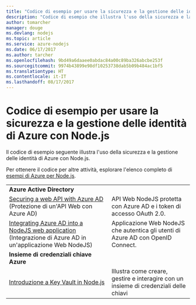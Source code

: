 ```yaml
---
title: "Codice di esempio per usare la sicurezza e la gestione delle identità di Azure con Node.js"
description: "Codice di esempio che illustra l'uso della sicurezza e la gestione delle identità di Azure con Node.js."
author: tomarcher
manager: douge
ms.devlang: nodejs
ms.topic: article
ms.service: azure-nodejs
ms.date: 06/17/2017
ms.author: tarcher
ms.openlocfilehash: 9bd49a6daaee0abdac84a00c89ba326abcbe253f
ms.sourcegitcommit: 9974b43899e98df10253738dab5b09b484ac1bf5
ms.translationtype: HT
ms.contentlocale: it-IT
ms.lasthandoff: 08/17/2017
---
```

# <a name="sample-code-for-using-azure-security-and-identity-with-nodejs"></a>Codice di esempio per usare la sicurezza e la gestione delle identità di Azure con Node.js

Il codice di esempio seguente illustra l'uso della sicurezza e la gestione delle identità di Azure con Node.js.

Per ottenere il codice per altre attività, esplorare l'elenco completo di [esempi di Azure per Node.js](https://azure.microsoft.com/resources/samples/?term=nodejs).

| | |
|---|---|
| **Azure Active Directory** ||
| [Securing a web API with Azure AD](https://azure.microsoft.com/resources/samples/active-directory-node-webapi/) (Protezione di un'API Web con Azure AD) | API Web NodeJS protetta con Azure AD e i token di accesso OAuth 2.0. |
| [Integrating Azure AD into a NodeJS web application](https://azure.microsoft.com/resources/samples/active-directory-node-webapp-openidconnect/) (Integrazione di Azure AD in un'applicazione Web NodeJS) | Applicazione Web NodeJS che autentica gli utenti di Azure AD con OpenID Connect. |
| **Insieme di credenziali chiave Azure** ||
| [Introduzione a Key Vault in Node.js](https://azure.microsoft.com/resources/samples/key-vault-node-getting-started/) | Illustra come creare, gestire e interagire con un insieme di credenziali delle chiavi |
